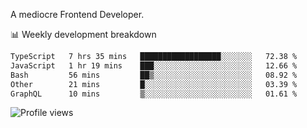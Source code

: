 A mediocre Frontend Developer.

📊 Weekly development breakdown
<!--START_SECTION:waka-->

```txt
TypeScript   7 hrs 35 mins   ██████████████████░░░░░░░   72.38 %
JavaScript   1 hr 19 mins    ███░░░░░░░░░░░░░░░░░░░░░░   12.66 %
Bash         56 mins         ██▒░░░░░░░░░░░░░░░░░░░░░░   08.92 %
Other        21 mins         █░░░░░░░░░░░░░░░░░░░░░░░░   03.39 %
GraphQL      10 mins         ▒░░░░░░░░░░░░░░░░░░░░░░░░   01.61 %
```

<!--END_SECTION:waka-->

<img src="https://gpvc.arturio.dev/iqbalfasri" alt="Profile views"/>
